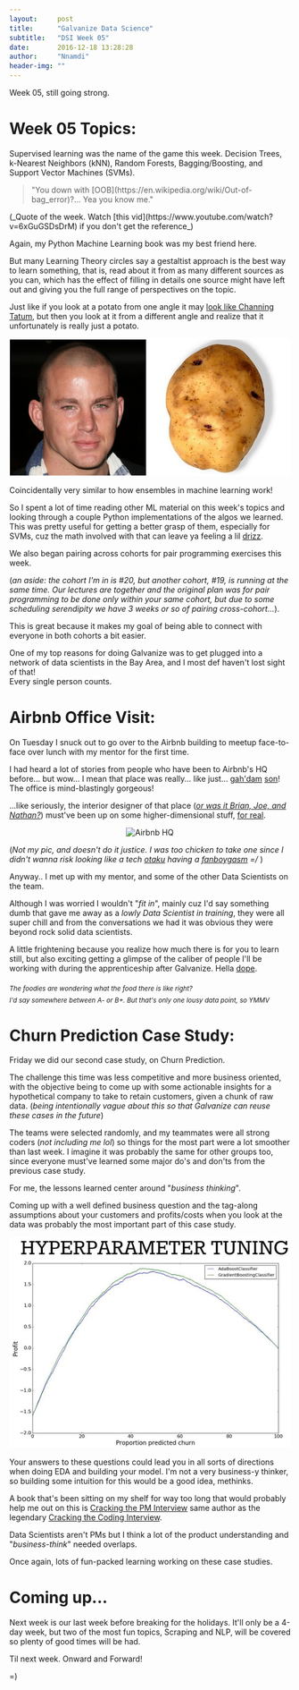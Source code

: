 ```yaml
---
layout:     post
title:      "Galvanize Data Science"
subtitle:   "DSI Week 05"
date:       2016-12-18 13:28:28
author:     "Nnamdi"
header-img: ""
---
```


Week 05, still going strong.

# Week 05 Topics:
Supervised learning was the name of the game this week. Decision Trees, k-Nearest Neighbors (kNN), Random Forests, Bagging/Boosting, and Support Vector Machines (SVMs).
<blockquote>
<p>"You down with [OOB](https://en.wikipedia.org/wiki/Out-of-bag_error)?... Yea you know me."</p>
</blockquote>
(_Quote of the week. Watch [this vid](https://www.youtube.com/watch?v=6xGuGSDsDrM) if you don't get the reference_)

Again, my Python Machine Learning book was my best friend here. 

But many Learning Theory circles say a gestaltist approach is the best way to learn something, that is, read about it from as many different sources as you can, which has the effect of filling in details one source might have left out and giving you the full range of perspectives on the topic.

Just like if you look at a potato from one angle it may [look like Channing Tatum](https://www.buzzfeed.com/lyapalater/potatoes-that-look-like-channing-tatum?utm_term=.om97A0MbM#.kt4PNbJOJ), but then you look at it from a different angle and realize that it unfortunately is really just a potato.

![Alt](/img/TatumPotato.png "TatumPotato")

Coincidentally very similar to how ensembles in machine learning work!

So I spent a lot of time reading other ML material on this week's topics and looking through a couple Python implementations of the algos we learned. This was pretty useful for getting a better grasp of them, especially for SVMs, cuz the math involved with that can leave ya feeling a lil [drizz](http://genius.com/10188229).

We also began pairing across cohorts for pair programming exercises this week.

(_an aside: the cohort I'm in is #20, but another cohort, #19, is running at the same time. Our lectures are together and the original plan was for pair programming to be done only within your same cohort, but due to some scheduling serendipity we have 3 weeks or so of pairing cross-cohort..._).

This is great because it makes my goal of being able to connect with everyone in both cohorts a bit easier.

One of my top reasons for doing Galvanize was to get plugged into a network of data scientists in the Bay Area, and I most def haven't lost sight of that!
<br>Every single person counts.

# Airbnb Office Visit:
On Tuesday I snuck out to go over to the Airbnb building to meetup face-to-face over lunch with my mentor for the first time.

I had heard a lot of stories from people who have been to Airbnb's HQ before... but wow... I mean that place was really... like just... [gah'dam](http://www.urbandictionary.com/define.php?term=gah+damn) [son](http://www.urbandictionary.com/define.php?term=son)! The office is mind-blastingly gorgeous! 

...like seriously, the interior designer of that place (_[or was it Brian, Joe, and Nathan?](https://www.airbnb.com/about/founders)_) must've been up on some higher-dimensional stuff, [for real](http://www.urbandictionary.com/define.php?term=for+real&defid=266204).

<p align="center">
<img src="https://www.paystreamadvisors.com/wp-content/uploads/2015/04/bnbhq2.jpg" alt="Airbnb HQ">
</p>

(_Not my pic, and doesn't do it justice. I was too chicken to take one since I didn't wanna risk looking like a tech [otaku](https://en.wikipedia.org/wiki/Otaku) having a [fanboygasm](http://www.urbandictionary.com/define.php?term=Fanboygasm) =/_ ) 
 
Anyway.. I met up with my mentor, and some of the other Data Scientists on the team. 

Although I was worried I wouldn't "_fit in_", mainly cuz I'd say something dumb that gave me away as a _lowly Data Scientist in training_, they were all super chill and from the conversations we had it was obvious they were beyond rock solid data scientists.
 
A little frightening because you realize how much there is for you to learn still, but also exciting getting a glimpse of the caliber of people I'll be working with during the apprenticeship after Galvanize. Hella [dope](http://www.urbandictionary.com/define.php?term=Dope).

<sub>_The foodies are wondering what the food there is like right? 
<br>I'd say somewhere between A- or B+. But that's only one lousy data point, so YMMV_</sub>

# Churn Prediction Case Study:
Friday we did our second case study, on Churn Prediction.

The challenge this time was less competitive and more business oriented, with the objective being to come up with some actionable insights for a hypothetical company to take to retain customers, given a chunk of raw data. (_being intentionally vague about this so that Galvanize can reuse these cases in the future_)

The teams were selected randomly, and my teammates were all strong coders (_not including me lol_) so things for the most part were a lot smoother than last week. I imagine it was probably the same for other groups too, since everyone must've learned some major do's and don'ts from the previous case study. 

For me, the lessons learned center around "_business thinking_".

Coming up with a well defined business question and the tag-along assumptions about your customers and profits/costs when you look at the data was probably the most important part of this case study.

![Alt](/img/Galvanize_Case_Study02.jpg "Profit Curves")

Your answers to these questions could lead you in all sorts of directions when doing EDA and building your model. I'm not a very business-y thinker, so building some intuition for this would be a good idea, methinks.

A book that's been sitting on my shelf for way too long that would probably help me out on this is [Cracking the PM Interview](https://www.amazon.com/dp/B00ISYMUR6/ref=dp-kindle-redirect?_encoding=UTF8&btkr=1) same author as the legendary [Cracking the Coding Interview](https://www.amazon.com/Cracking-Coding-Interview-Programming-Questions/dp/0984782850/ref=asap_bc?ie=UTF8). 

Data Scientists aren't PMs but I think a lot of the product understanding and "_business-think_" needed overlaps.

Once again, lots of fun-packed learning working on these case studies.

# Coming up...
Next week is our last week before breaking for the holidays. It'll only be a 4-day week, but two of the most fun topics, Scraping and NLP, will be covered so plenty of good times will be had.

Til next week. Onward and Forward!

=)
